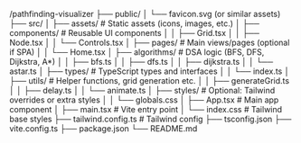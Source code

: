 /pathfinding-visualizer
├── public/
│   └── favicon.svg (or similar assets)
├── src/
│   ├── assets/                 # Static assets (icons, images, etc.)
│   ├── components/             # Reusable UI components
│   │   ├── Grid.tsx
│   │   ├── Node.tsx
│   │   └── Controls.tsx
│   ├── pages/                  # Main views/pages (optional if SPA)
│   │   └── Home.tsx
│   ├── algorithms/             # DSA logic (BFS, DFS, Dijkstra, A*)
│   │   ├── bfs.ts
│   │   ├── dfs.ts
│   │   ├── dijkstra.ts
│   │   └── astar.ts
│   ├── types/                  # TypeScript types and interfaces
│   │   └── index.ts
│   ├── utils/                  # Helper functions, grid generation etc.
│   │   ├── generateGrid.ts
│   │   ├── delay.ts
│   │   └── animate.ts
│   ├── styles/                 # Optional: Tailwind overrides or extra styles
│   │   └── globals.css
│   ├── App.tsx                 # Main app component
│   ├── main.tsx                # Vite entry point
│   └── index.css               # Tailwind base styles
├── tailwind.config.ts          # Tailwind config
├── tsconfig.json
├── vite.config.ts
├── package.json
└── README.md

